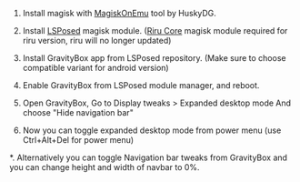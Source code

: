 1. Install magisk with [MagiskOnEmu](https://github.com/HuskyDG/MagiskOnEmu/releases) tool by HuskyDG.

2. Install [LSPosed](https://github.com/LSPosed/LSPosed/releases) magisk module.
([Riru Core](https://github.com/RikkaApps/Riru/releases) magisk module required for riru version, riru will no longer updated)

3. Install GravityBox app from LSPosed repository.
(Make sure to choose compatible variant for android version)

4. Enable GravityBox from LSPosed module manager, and reboot.

5. Open GravityBox, 
Go to Display tweaks > Expanded desktop mode
And choose "Hide navigation bar"

6. Now you can toggle expanded desktop mode from power menu
(use Ctrl+Alt+Del for power menu)

*. Alternatively you can toggle Navigation bar tweaks from GravityBox and you can change height and width of navbar to 0%.
